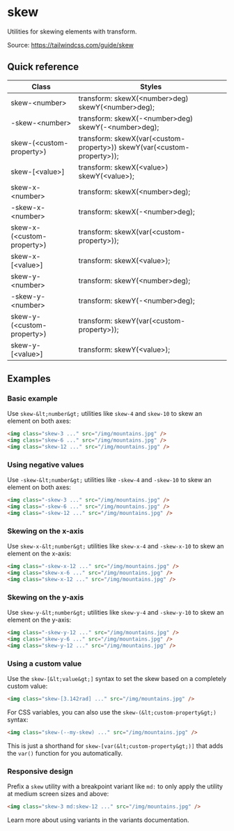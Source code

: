 # skew

Utilities for skewing elements with transform.

Source: https://tailwindcss.com/guide/skew

## Quick reference

| Class | Styles |
|---|---|
| skew-&lt;number&gt; | transform: skewX(&lt;number&gt;deg) skewY(&lt;number&gt;deg); |
| -skew-&lt;number&gt; | transform: skewX(-&lt;number&gt;deg) skewY(-&lt;number&gt;deg); |
| skew-(&lt;custom-property&gt;) | transform: skewX(var(&lt;custom-property&gt;)) skewY(var(&lt;custom-property&gt;)); |
| skew-[&lt;value&gt;] | transform: skewX(&lt;value&gt;) skewY(&lt;value&gt;); |
| skew-x-&lt;number&gt; | transform: skewX(&lt;number&gt;deg); |
| -skew-x-&lt;number&gt; | transform: skewX(-&lt;number&gt;deg); |
| skew-x-(&lt;custom-property&gt;) | transform: skewX(var(&lt;custom-property&gt;)); |
| skew-x-[&lt;value&gt;] | transform: skewX(&lt;value&gt;); |
| skew-y-&lt;number&gt; | transform: skewY(&lt;number&gt;deg); |
| -skew-y-&lt;number&gt; | transform: skewY(-&lt;number&gt;deg); |
| skew-y-(&lt;custom-property&gt;) | transform: skewY(var(&lt;custom-property&gt;)); |
| skew-y-[&lt;value&gt;] | transform: skewY(&lt;value&gt;); |

## Examples

### Basic example

Use `skew-&lt;number&gt;` utilities like `skew-4` and `skew-10` to skew an element on both axes:

```html
<img class="skew-3 ..." src="/img/mountains.jpg" />
<img class="skew-6 ..." src="/img/mountains.jpg" />
<img class="skew-12 ..." src="/img/mountains.jpg" />
```

### Using negative values

Use `-skew-&lt;number&gt;` utilities like `-skew-4` and `-skew-10` to skew an element on both axes:

```html
<img class="-skew-3 ..." src="/img/mountains.jpg" />
<img class="-skew-6 ..." src="/img/mountains.jpg" />
<img class="-skew-12 ..." src="/img/mountains.jpg" />
```

### Skewing on the x-axis

Use `skew-x-&lt;number&gt;` utilities like `skew-x-4` and `-skew-x-10` to skew an element on the x-axis:

```html
<img class="-skew-x-12 ..." src="/img/mountains.jpg" />
<img class="skew-x-6 ..." src="/img/mountains.jpg" />
<img class="skew-x-12 ..." src="/img/mountains.jpg" />
```

### Skewing on the y-axis

Use `skew-y-&lt;number&gt;` utilities like `skew-y-4` and `-skew-y-10` to skew an element on the y-axis:

```html
<img class="-skew-y-12 ..." src="/img/mountains.jpg" />
<img class="skew-y-6 ..." src="/img/mountains.jpg" />
<img class="skew-y-12 ..." src="/img/mountains.jpg" />
```

### Using a custom value

Use the `skew-[&lt;value&gt;]` syntax to set the skew based on a completely custom value:

```html
<img class="skew-[3.142rad] ..." src="/img/mountains.jpg" />
```

For CSS variables, you can also use the `skew-(&lt;custom-property&gt;)` syntax:

```html
<img class="skew-(--my-skew) ..." src="/img/mountains.jpg" />
```

This is just a shorthand for `skew-[var(&lt;custom-property&gt;)]` that adds the `var()` function for you automatically.

### Responsive design

Prefix a `skew` utility with a breakpoint variant like `md:` to only apply the utility at medium screen sizes and above:

```html
<img class="skew-3 md:skew-12 ..." src="/img/mountains.jpg" />
```

Learn more about using variants in the variants documentation.
